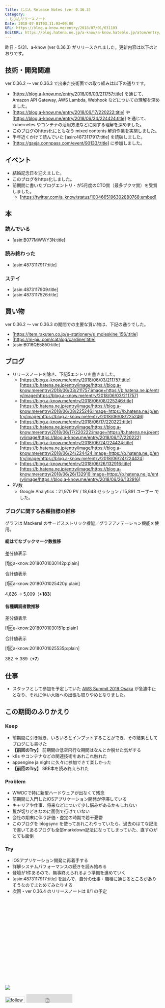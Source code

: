 ```yaml
---
Title: じぶん Release Notes (ver 0.36.3)
Category:
- じぶんリリースノート
Date: 2018-07-01T03:11:03+09:00
URL: https://blog.a-know.me/entry/2018/07/01/031103
EditURL: https://blog.hatena.ne.jp/a-know/a-know.hateblo.jp/atom/entry/10257846132596846647
---
```


昨日・5/31、a-know (ver 0.36.3) がリリースされました。更新内容は以下のとおりです。


<!-- more -->


## 技術・開発関連
ver 0.36.2 〜 ver 0.36.3 で出来た技術面での取り組みは以下の通りです。

- [https://blog.a-know.me/entry/2018/06/03/211757:title] を通じて、Amazon API Gateway, AWS Lambda, Webhook などについての理解を深めました。
- [https://blog.a-know.me/entry/2018/06/17/220222:title] や [https://blog.a-know.me/entry/2018/06/24/224424:title] を通じて、kubernetes やコンテナの活用方法などに関する理解を深めました。
- このブログのhttps化にともなう mixed contents 解消作業を実施しました。
- 半年近くかけて読んでいた [asin:4873117917:title] を読破しました。
- [https://gaeja.connpass.com/event/90133/:title] に参加しました。


## イベント
- 結婚記念日を迎えました。
- このブログをhttps化しました。
- 前期間に書いたブログエントリ・が5月度のCTO賞（最多ブクマ賞）を受賞しました。
    - [https://twitter.com/a_know/status/1004665196302880768:embed]



## 本
### 読んでいる
- [asin:B077MWWY3N:title]

### 読み終わった
- [asin:4873117917:title]


### ステイ
* [asin:4873117909:title]
* [asin:4873117526:title]


## 買い物
ver 0.36.2 〜 ver 0.36.3 の期間での主要な買い物は、下記の通りでした。

- [https://item.rakuten.co.jp/e-stationery/s_moleskine_156/:title]
- [https://m-piu.com/catalog/cardine/:title]
- [asin:B016QE5850:title]



## ブログ
* リリースノートを除き、下記5エントリを書きました。
    * [https://blog.a-know.me/entry/2018/06/03/211757:title][https://b.hatena.ne.jp/entry/image/https://blog.a-know.me/entry/2018/06/03/211757:image=https://b.hatena.ne.jp/entry/image/https://blog.a-know.me/entry/2018/06/03/211757]
    * [https://blog.a-know.me/entry/2018/06/08/225246:title][https://b.hatena.ne.jp/entry/image/https://blog.a-know.me/entry/2018/06/08/225246:image=https://b.hatena.ne.jp/entry/image/https://blog.a-know.me/entry/2018/06/08/225246]
    * [https://blog.a-know.me/entry/2018/06/17/220222:title][https://b.hatena.ne.jp/entry/image/https://blog.a-know.me/entry/2018/06/17/220222:image=https://b.hatena.ne.jp/entry/image/https://blog.a-know.me/entry/2018/06/17/220222]
    * [https://blog.a-know.me/entry/2018/06/24/224424:title][https://b.hatena.ne.jp/entry/image/https://blog.a-know.me/entry/2018/06/24/224424:image=https://b.hatena.ne.jp/entry/image/https://blog.a-know.me/entry/2018/06/24/224424]
    * [https://blog.a-know.me/entry/2018/06/26/132916:title][https://b.hatena.ne.jp/entry/image/https://blog.a-know.me/entry/2018/06/26/132916:image=https://b.hatena.ne.jp/entry/image/https://blog.a-know.me/entry/2018/06/26/132916]
* PV数
    * Google Analytics：21,970 PV / 18,648 セッション / 15,891 ユーザー でした。


### ブログに関する各種指標の推移

グラフは Mackerel のサービスメトリック機能／グラフアノテーション機能を使用。

#### 総はてなブックマーク数推移

差分値表示

[f:id:a-know:20180701030142p:plain]

合計値表示

[f:id:a-know:20180701025420p:plain]

4,826 → 5,009（<b>+183</b>）


#### 各種購読者数推移

差分値表示

[f:id:a-know:20180701030151p:plain]

合計値表示

[f:id:a-know:20180701025535p:plain]


382 → 389（<b>+7</b>）


## 仕事
- スタッフとして参加を予定していた [AWS Summit 2018 Osaka](https://www.awssummit.tokyo/osaka/) が急遽中止となり、それに伴い大阪への出張も取りやめとなりました。


## この期間のふりかえり
### Keep
- 前期間に引き続き、いろいろとインプットすることができ、その結果としてブログにも書けた
- **【前回のTry】** 前期間の低空飛行な期間はなんとか脱せた気がする
- k8s やコンテナなどの関連技術をあれこれ触れた
- appengine ja night に久々に参加できて楽しかった
- **【前回のTry】** SRE本を読み終えられた


### Problem
- WWDCで特に新型ハードウェアが出なくて残念
- 前期間に入門したiOSアプリケーション開発が停滞している
- キャリアや仕事、将来などについて少し悩みがあるかもしれない
- 髪が切りどきなのに面倒で行けていない
- 会社の期末に伴う評価・査定の時期で若干憂鬱
- このブログを blogsync を使ってあれこれやっていたら、過去のはてな記法で書いてあるブログも全部markdown記法になってしまっていた、直すのがとても面倒

### Try
- iOSアプリケーション開発に再着手する
- 詳解システムパフォーマンスの続きを読み始める
- 登壇が1件あるので、無事終えられるよう準備を進めていく
- [asin:4873117917:title] を読んで、自分の仕事・職種に通じるところがありそうなのでまとめてみたりする
- 次回・ver 0.36.4 のリリースノートは 8/1 の予定



<div>
<br>
<script async src="//pagead2.googlesyndication.com/pagead/js/adsbygoogle.js"></script>
<!-- article-bottom2 -->
<ins class="adsbygoogle"
     style="display:inline-block;width:300px;height:250px"
     data-ad-client="ca-pub-3463034538369189"
     data-ad-slot="5274552934"></ins>
<script>
(adsbygoogle = window.adsbygoogle || []).push({});
</script>

<a href="http://bit.ly/grass-graph" target='blank' rel="nofollow"><img src="https://cdn-ak.f.st-hatena.com/images/fotolife/a/a-know/20170405/20170405220342.png"></a>
<br>
</div>

<div>
<a href='https://cloud.feedly.com/#subscription%2Ffeed%2Fhttp%3A%2F%2Fblog.a-know.me%2Ffeed'  target='blank'><img id='feedlyFollow' src='https://s3.feedly.com/img/follows/feedly-follow-rectangle-volume-small_2x.png' alt='follow us in feedly' width='65' height='20'></a>



<iframe src="https://blog.hatena.ne.jp/a-know/a-know.hateblo.jp/subscribe/iframe" allowtransparency="true" frameborder="0" scrolling="no" width="150" height="28"></iframe>
</div>



<script src="https://moshi-moshi.moshimo.works/moshimoshi/a_know_blog/2018-07-01-031103?title=%E3%81%98%E3%81%B6%E3%82%93%20Release%20Notes%20(ver%200.36.3)"></script>
